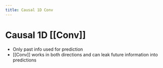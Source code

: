 ```yaml
---
title: Causal 1D Conv
---
```


# Causal 1D [[Conv]]
- Only past info used for prediction
- [[Conv]] works in both directions and can leak future information into predictions






















































































